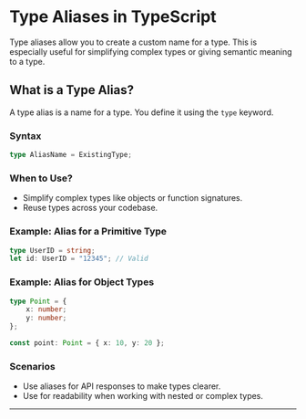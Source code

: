 
# Type Aliases in TypeScript

Type aliases allow you to create a custom name for a type. This is especially useful for simplifying complex types or giving semantic meaning to a type.

## **What is a Type Alias?**
A type alias is a name for a type. You define it using the `type` keyword.

### **Syntax**
```typescript
type AliasName = ExistingType;
```

### **When to Use?**
- Simplify complex types like objects or function signatures.
- Reuse types across your codebase.

### **Example: Alias for a Primitive Type**
```typescript
type UserID = string;
let id: UserID = "12345"; // Valid
```

### **Example: Alias for Object Types**
```typescript
type Point = {
    x: number;
    y: number;
};

const point: Point = { x: 10, y: 20 };
```

### **Scenarios**
- Use aliases for API responses to make types clearer.
- Use for readability when working with nested or complex types.

---
